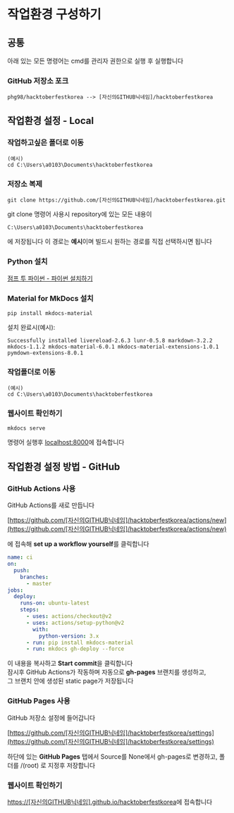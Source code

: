 # 작업환경 구성하기

## 공통

아래 있는 모든 명령어는 cmd를 관리자 권한으로 실행 후 실행합니다

### GitHub 저장소 포크

```
phg98/hacktoberfestkorea --> [자신의GITHUB닉네임]/hacktoberfestkorea
```

## 작업환경 설정 - Local

### 작업하고싶은 폴더로 이동

```
(예시)
cd C:\Users\a0103\Documents\hacktoberfestkorea
```

### 저장소 복제

```
git clone https://github.com/[자신의GITHUB닉네임]/hacktoberfestkorea.git
```

git clone 명령어 사용시 repository에 있는 모든 내용이

```
C:\Users\a0103\Documents\hacktoberfestkorea
```

에 저장됩니다 이 경로는 **예시**이며 빌드시 원하는 경로를 직접 선택하시면 됩니다

### Python 설치

[점프 투 파이썬 - 파이썬 설치하기](https://wikidocs.net/8)

### Material for MkDocs 설치

```
pip install mkdocs-material
```

설치 완료시(예시):

```
Successfully installed livereload-2.6.3 lunr-0.5.8 markdown-3.2.2 mkdocs-1.1.2 mkdocs-material-6.0.1 mkdocs-material-extensions-1.0.1 pymdown-extensions-8.0.1
```

### 작업폴더로 이동

```
(예시)
cd C:\Users\a0103\Documents\hacktoberfestkorea
```

### 웹사이트 확인하기

```
mkdocs serve
```

명령어 실행후 [localhost:8000](localhost:8000)에 접속합니다

## 작업환경 설정 방법 - GitHub

### GitHub Actions 사용

GitHub Actions를 새로 만듭니다

[https://github.com/[자신의GITHUB닉네임]/hacktoberfestkorea/actions/new](https://github.com/[자신의GITHUB닉네임]/hacktoberfestkorea/actions/new)

에 접속해 **set up a workflow yourself**를 클릭합니다

```yml
name: ci
on:
  push:
    branches:
      - master
jobs:
  deploy:
    runs-on: ubuntu-latest
    steps:
      - uses: actions/checkout@v2
      - uses: actions/setup-python@v2
        with:
          python-version: 3.x
      - run: pip install mkdocs-material
      - run: mkdocs gh-deploy --force
```

이 내용을 복사하고 **Start commit**을 클릭합니다</br>
잠시후 GitHub Actions가 작동하며 자동으로 **gh-pages** 브랜치를 생성하고,</br> 그 브랜치 안에 생성된 static page가 저장됩니다

### GitHub Pages 사용

GitHub 저장소 설정에 들어갑니다

[https://github.com/[자신의GITHUB닉네임]/hacktoberfestkorea/settings](https://github.com/[자신의GITHUB닉네임]/hacktoberfestkorea/settings)

하단에 있는 **GitHub Pages** 탭에서
Source를 None에서 gh-pages로 변경하고, 폴더를 /(root) 로 지정후 저장합니다

### 웹사이트 확인하기

[https://[자신의GITHUB닉네임].github.io/hacktoberfestkorea](https://[자신의GITHUB닉네임].github.io/hacktoberfestkorea)에 접속합니다
